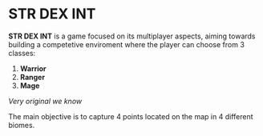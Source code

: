 # STR DEX INT

**STR DEX INT** is a game focused on its multiplayer aspects, aiming towards building a competetive enviroment where the player can choose from 3 classes:

1. **Warrior**
1. **Ranger**
1. **Mage**

*Very original we know*

The main objective is to capture 4 points located on the map in 4 different biomes.